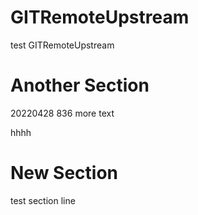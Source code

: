 # GITRemoteUpstream
test GITRemoteUpstream 


# Another Section
20220428 836
more text

hhhh



# New Section
test section line
